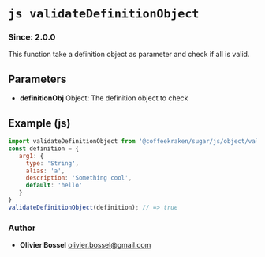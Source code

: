 


<!-- @namespace    sugar.js.object -->
<!-- @name    validateDefinitionObject -->

# ```js validateDefinitionObject ```
### Since: 2.0.0

This function take a definition object as parameter and check if all is valid.

## Parameters

- **definitionObj**  Object: The definition object to check



## Example (js)

```js
import validateDefinitionObject from '@coffeekraken/sugar/js/object/validateDefinitionObject';
const definition = {
   arg1: {
     type: 'String',
     alias: 'a',
     description: 'Something cool',
     default: 'hello'
   }
}
validateDefinitionObject(definition); // => true
```


### Author
- **Olivier Bossel** <a href="mailto:olivier.bossel@gmail.com">olivier.bossel@gmail.com</a> 




